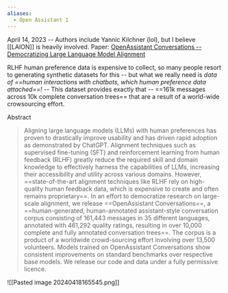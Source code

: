 ```yaml
---
aliases:
  - Open Assistant 1
---
```


April 14, 2023 -- Authors include Yannic Kilchner (lol), but I believe [[LAION]] is heavily involved.
Paper: [OpenAssistant Conversations -- Democratizing Large Language Model Alignment](https://arxiv.org/abs/2304.07327)

RLHF human preference data is expensive to collect, so many people resort to generating synthetic datasets for this -- but what we really need is *data of ==human interactions with chatbots, which human preference data attached==!* -- This dataset provides exactly that -- ==161k messages across 10k complete conversation trees== that are a result of a world-wide crowsourcing effort.




Abstract
> Aligning large language models (LLMs) with human preferences has proven to drastically improve usability and has driven rapid adoption as demonstrated by ChatGPT. Alignment techniques such as supervised fine-tuning (SFT) and reinforcement learning from human feedback (RLHF) greatly reduce the required skill and domain knowledge to effectively harness the capabilities of LLMs, increasing their accessibility and utility across various domains. However, ==state-of-the-art alignment techniques like RLHF rely on high-quality human feedback data, which is expensive to create and often remains proprietary==. In an effort to democratize research on large-scale alignment, we release ==OpenAssistant Conversations==, a ==human-generated, human-annotated assistant-style conversation corpus consisting of 161,443 messages in 35 different languages, annotated with 461,292 quality ratings, resulting in over 10,000 complete and fully annotated conversation trees==. The corpus is a product of a worldwide crowd-sourcing effort involving over 13,500 volunteers. Models trained on OpenAssistant Conversations show consistent improvements on standard benchmarks over respective base models. We release our code and data under a fully permissive licence.


![[Pasted image 20240418165545.png]]